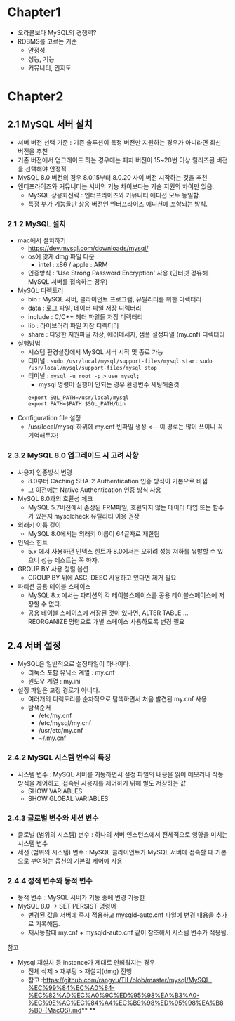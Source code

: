 # Chapter1
- 오라클보다 MySQL의 경쟁력? 
- RDBMS를 고르는 기준
  - 안정성
  - 성능, 기능
  - 커뮤니티, 인지도

# Chapter2
## 2.1 MySQL 서버 설치
- 서버 버전 선택 기준 : 기존 솔루션이 특정 버전만 지원하는 경우가 아니라면 최신 버전을 추천
- 기존 버전에서 업그레이드 하는 경우에는 패치 버전이 15~20번 이상 릴리즈된 버전을 선택해야 안정적
- MySQL 8.0 버전의 경우 8.0.15부터 8.0.20 사이 버전 시작하는 것을 추천
- 엔터프라이즈와 커뮤니티는 서버의 기능 차이보다는 기술 지원의 차이만 있음.
  - MySQL 상용화전략 : 엔터프라이즈와 커뮤니티 에디션 모두 동일함.
  - 특정 부가 기능들만 상용 버전인 엔터프라이즈 에디션에 포함되는 방식.

### 2.1.2 MySQL 설치
- mac에서 설치하기
  - https://dev.mysql.com/downloads/mysql/
  - os에 맞게 dmg 파일 다운
    - intel : x86 / apple : ARM
  - 인증방식 : 'Use Strong Password Encryption' 사용 (인터넷 경유해 MySQL 서버를 접속하는 경우)
- MySQL 디렉토리
  - bin : MySQL 서버, 클라이언트 프로그램, 유틸리티를 위한 디렉터리
  - data : 로그 파일, 데이터 파일 저장 디렉터리
  - include : C/C++ 헤더 파일들 저장 디렉터리
  - lib : 라이브러리 파일 저장 디렉터리
  - share : 다양한 지원파일 저장, 에러메세지, 샘플 설정파일 (my.cnf) 디렉터리
- 실행방법
  - 시스템 환경설정에서 MySQL 서버 시작 및 종료 가능
  - 터미널 : ```sudo /usr/local/mysql/support-files/mysql start```  ```sudo /usr/local/mysql/support-files/mysql stop```
  - 터미널 : ```mysql -u root -p``` > ```use mysql;```
    - mysql 명령어 실행이 안되는 경우 환경변수 세팅해줄것 
    ```mariadb
    export SQL_PATH=/usr/local/mysql
    export PATH=$PATH:$SQL_PATH/bin 
    ```
- Configuration file 설정
  - /usr/local/mysql 하위에 my.cnf 빈파일 생성 <-- 이 경로는 많이 쓰이니 꼭 기억해두자! 

### 2.3.2 MySQL 8.0 업그레이드 시 고려 사항
- 사용자 인증방식 변경
  - 8.0부터 Caching SHA-2 Authentication 인증 방식이 기본으로 바뀜
  - 그 이전에는 Native Authentication 인증 방식 사용
- MySQL 8.0과의 호환성 체크
  - MySQL 5.7버전에서 손상된 FRM파일, 호환되지 않는 데이터 타입 또는 함수가 있는지 mysqlcheck 유틸리티 이용 권장
- 외래키 이름 길이 
  - MySQL 8.0에서는 외래키 이름이 64글자로 제한됨
- 인덱스 힌트 
  - 5.x 에서 사용하던 인덱스 힌트가 8.0에서는 오히려 성능 저하를 유발할 수 있으니 성능 테스트는 꼭 하자. 
- GROUP BY 사용 정렬 옵션
  - GROUP BY 뒤에 ASC, DESC 사용하고 있다면 제거 필요
- 파티션 공용 테이블 스페이스 
  - MySQL 8.x 에서는 파티션의 각 테이블스페이스를 공용 테이블스페이스에 저장할 수 없다.
  - 공용 테이블 스페이스에 저장된 것이 있다면, ALTER TABLE ... REORGANIZE 명령으로 개별 스페이스 사용하도록 변경 필요

## 2.4 서버 설정
- MySQL은 일반적으로 설정파일이 하나이다.
  - 리눅스 포함 유닉스 계열 : my.cnf
  - 윈도우 계열 : my.ini
- 설정 파일은 고정 경로가 아니다.
  - 여러개의 디렉토리를 순차적으로 탐색하면서 처음 발견된 my.cnf 사용
  - 탐색순서 
    - /etc/my.cnf
    - /etc/mysql/my.cnf
    - /usr/etc/my.cnf
    - ~/.my.cnf

### 2.4.2 MySQL 시스템 변수의 특징
- 시스템 변수 : MySQL 서버를 기동하면서 설정 파일의 내용을 읽어 메모리나 작동 방식을 제어하고, 접속된 사용자를 제어하기 위해 별도 저장하는 값
  - SHOW VARIABLES
  - SHOW GLOBAL VARIABLES
### 2.4.3 글로벌 변수와 세션 변수
- 글로벌 (범위의 시스템) 변수 : 하나의 서버 인스턴스에서 전체적으로 영향을 미치는 시스템 변수
- 세션 (범위의 시스템) 변수 : MySQL 클라이언트가 MySQL 서버에 접속할 때 기본으로 부여하는 옵션의 기본값 제어에 사용
### 2.4.4 정적 변수와 동적 변수
- 동적 변수 : MySQL 서버가 기동 중에 변경 가능한
- MySQL 8.0 -> SET PERSIST 명령어
  - 변경된 값을 서버에 즉시 적용하고 mysqld-auto.cnf 파일에 변경 내용을 추가로 기록해둠.
  - 재시동할때 my.cnf + mysqld-auto.cnf 같이 참조해서 시스템 변수가 적용됨.


 참고
 - Mysql 재설치 등 instance가 제대로 안띄워지는 경우
   - 전체 삭제 > 재부팅 > 재설치(dmg) 진행
   - 참고 :https://github.com/rangyu/TIL/blob/master/mysql/MySQL-%EC%99%84%EC%A0%84-%EC%82%AD%EC%A0%9C%ED%95%98%EA%B3%A0-%EC%9E%AC%EC%84%A4%EC%B9%98%ED%95%98%EA%B8%B0-(MacOS).md** ** 

